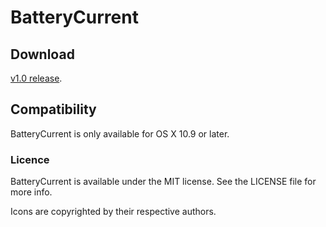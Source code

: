 # BatteryCurrent

## Download
[v1.0 release](https://github.com/vkopitsa/BatteryCurrent/releases/download/v1.0/BatteryCurrent.app.zip).

## Compatibility
BatteryCurrent is only available for OS X 10.9 or later.

### Licence
BatteryCurrent is available under the MIT license. See the LICENSE file for more info.

Icons are copyrighted by their respective authors.
